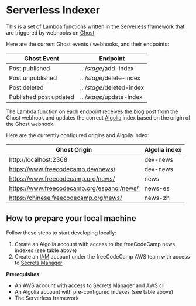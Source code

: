 # Serverless Indexer

This is a set of Lambda functions written in the [Serverless](https://www.serverless.com/) framework that are triggered by webhooks on [Ghost](https://ghost.org/).

Here are the current Ghost events / webhooks, and their endpoints:

| Ghost Event | Endpoint |
| ---- | ---- |
| Post published | .../*stage*/add-index |
| Post unpublished | .../*stage*/delete-index |
| Post deleted | .../*stage*/deleted-index |
| Published post updated | .../*stage*/update-index |

The Lambda function on each endpoint receives the blog post from the Ghost webhook and updates the correct [Algolia](https://www.algolia.com/) index based on the origin of the Ghost webhook.

Here are the currently configured origins and Algolia index:

| Ghost Origin | Algolia index |
| ---- | ---- |
| http://localhost:2368 | dev-news |
| https://www.freecodecamp.dev/news/ | dev-news |
| https://www.freecodecamp.org/news/ | news |
| https://www.freecodecamp.org/espanol/news/ | news-es |
| https://chinese.freecodecamp.org/news/ | news-zh |

## How to prepare your local machine

Follow these steps to start developing locally:

1. Create an Algolia account with access to the freeCodeCamp news indexes (see table above)
1. Create an [IAM](https://aws.amazon.com/iam/) account under the freeCodeCamp AWS team with access to [Secrets Manager]()

**Prerequisites**: 

- An AWS account with access to Secrets Manager and AWS cli
- An Algolia account with pre-configured indexes (see table above)
- The Serverless framework
